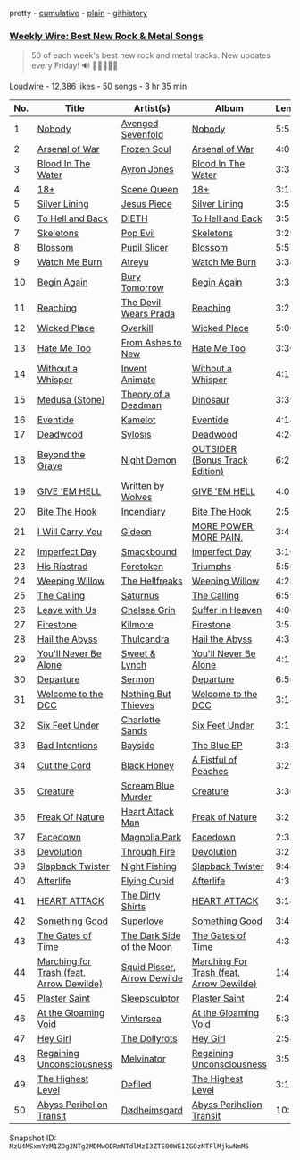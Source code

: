 pretty - [cumulative](/playlists/cumulative/53x58hBq1M9qCzZxyRUmp4.md) - [plain](/playlists/plain/53x58hBq1M9qCzZxyRUmp4) - [githistory](https://github.githistory.xyz/mackorone/spotify-playlist-archive/blob/main/playlists/plain/53x58hBq1M9qCzZxyRUmp4)

### [Weekly Wire: Best New Rock & Metal Songs](https://open.spotify.com/playlist/53x58hBq1M9qCzZxyRUmp4)

> 50 of each week's best new rock and metal tracks\. New updates every Friday!  🔊 🤘🏿🤘🤘🏽

[Loudwire](https://open.spotify.com/user/wqopimzeqvaed8dqu6o2tixrj) - 12,386 likes - 50 songs - 3 hr 35 min

| No. | Title | Artist(s) | Album | Length |
|---|---|---|---|---|
| 1 | [Nobody](https://open.spotify.com/track/4tjTsxTBcacHcx0AvWERLE) | [Avenged Sevenfold](https://open.spotify.com/artist/0nmQIMXWTXfhgOBdNzhGOs) | [Nobody](https://open.spotify.com/album/4SeaFQDKygggRW9lrmwAhy) | 5:53 |
| 2 | [Arsenal of War](https://open.spotify.com/track/0Y97m8mQOrCI5z0JfkTel6) | [Frozen Soul](https://open.spotify.com/artist/1hwwmQI1vhQamuIksyDKG6) | [Arsenal of War](https://open.spotify.com/album/4TBnmvcrvmEakXFQzDwX07) | 4:05 |
| 3 | [Blood In The Water](https://open.spotify.com/track/36h5JAbSei6u5AcZJji05T) | [Ayron Jones](https://open.spotify.com/artist/1iEaqWaYpKo9x0OrEq7Q7z) | [Blood In The Water](https://open.spotify.com/album/51XawJfwZu5NH45ICmVAwI) | 3:37 |
| 4 | [18+](https://open.spotify.com/track/3SqPQRaxS6A6G7rlE7lvhs) | [Scene Queen](https://open.spotify.com/artist/6WandyxeDxlcOTwxtnTKP4) | [18+](https://open.spotify.com/album/6oveIE1VtjcawBs2UlM3Mn) | 3:13 |
| 5 | [Silver Lining](https://open.spotify.com/track/13cJ2yKnuaUUotfAoQQGIK) | [Jesus Piece](https://open.spotify.com/artist/5ZPr0RHsR3DrAhtsYMsfHR) | [Silver Lining](https://open.spotify.com/album/0XVMZJr6K4crXvOmm0x1tJ) | 3:55 |
| 6 | [To Hell and Back](https://open.spotify.com/track/57J6cslBQghF63zP1ef8qZ) | [DIETH](https://open.spotify.com/artist/2OKe3scvNv3hzFBQbJqDT7) | [To Hell and Back](https://open.spotify.com/album/08gPGLpTzFRxdSnrssltxe) | 3:55 |
| 7 | [Skeletons](https://open.spotify.com/track/7klR0a6pWaMiRanIkwg1vy) | [Pop Evil](https://open.spotify.com/artist/1pRaG81GsVtaTBuVSpldt2) | [Skeletons](https://open.spotify.com/album/42wOkbQaZa1jnpBpUmk5Zv) | 3:29 |
| 8 | [Blossom](https://open.spotify.com/track/15O24jtwGctHpUGzTq6YWV) | [Pupil Slicer](https://open.spotify.com/artist/4CKJ5MS6jkSIRsReeyCNjk) | [Blossom](https://open.spotify.com/album/6kO4SgxrKX2Bd2PvB5MGlz) | 5:57 |
| 9 | [Watch Me Burn](https://open.spotify.com/track/52HjwNVAoDmpawoYGYfG3p) | [Atreyu](https://open.spotify.com/artist/3LkSiHbjqOHCKCqBfEZOTv) | [Watch Me Burn](https://open.spotify.com/album/7M6CVCNoLE0MU5gsmiVt3A) | 3:38 |
| 10 | [Begin Again](https://open.spotify.com/track/4HW40Y2QyGTe5vsFGoY2VV) | [Bury Tomorrow](https://open.spotify.com/artist/6BD4lgmnh4vy6kkCaZRDWt) | [Begin Again](https://open.spotify.com/album/7AJinMDjwy7oNoW79qMtAA) | 3:35 |
| 11 | [Reaching](https://open.spotify.com/track/4T7Vu4pG8Iz4CRTyLRZMk6) | [The Devil Wears Prada](https://open.spotify.com/artist/0NbQe5CNgh4YApOCDuHSjb) | [Reaching](https://open.spotify.com/album/2fYE7q0uF7oiJHTspqThqR) | 3:25 |
| 12 | [Wicked Place](https://open.spotify.com/track/6hwEpA4b1XmlLv4x7TksbV) | [Overkill](https://open.spotify.com/artist/0NmYchKQ8JIR9QHYJA0FRe) | [Wicked Place](https://open.spotify.com/album/4ZVuN0AfvqrZCUWv5tyScu) | 5:00 |
| 13 | [Hate Me Too](https://open.spotify.com/track/0P9Yw78LZrptziYwD6O0Ed) | [From Ashes to New](https://open.spotify.com/artist/4HrkLxQHZ5mgCtIVpiH5QX) | [Hate Me Too](https://open.spotify.com/album/2lQvl1mfxJecbdNBnTwYuG) | 3:30 |
| 14 | [Without a Whisper](https://open.spotify.com/track/6Bs8snxnfC0ZmiEkei4ehn) | [Invent Animate](https://open.spotify.com/artist/3ALVPmg5sZexSVD2m9atEt) | [Without a Whisper](https://open.spotify.com/album/2lCaqPn2EZ4CtwFz1JLBvK) | 4:17 |
| 15 | [Medusa \(Stone\)](https://open.spotify.com/track/58nauqtQ3JGC779n2FvfFC) | [Theory of a Deadman](https://open.spotify.com/artist/74eX4C98E4FCrAMl39qRsJ) | [Dinosaur](https://open.spotify.com/album/2pvd7WBSWo76lZeufdC34a) | 3:39 |
| 16 | [Eventide](https://open.spotify.com/track/58BQfYtMoTPUK8uZzobH40) | [Kamelot](https://open.spotify.com/artist/7gTbq5nTZGQIUgjEGXQpOS) | [Eventide](https://open.spotify.com/album/2ib7EVPNqDdFJ4eTSnixWT) | 4:14 |
| 17 | [Deadwood](https://open.spotify.com/track/5SXHROuTHxePAqK2wvIdnP) | [Sylosis](https://open.spotify.com/artist/2RiGIRDi4GoJpDbjDnPVJl) | [Deadwood](https://open.spotify.com/album/2rRGlbxAAN9Kp2ulzpq4Cw) | 4:24 |
| 18 | [Beyond the Grave](https://open.spotify.com/track/1kSZz8k7WRtU6GeRot2rPU) | [Night Demon](https://open.spotify.com/artist/5klvF93hycKWPsqssBXY9A) | [OUTSIDER \(Bonus Track Edition\)](https://open.spotify.com/album/4LfcJxZ3MDyRuZwiVLKqbq) | 6:21 |
| 19 | [GIVE 'EM HELL](https://open.spotify.com/track/0wyjFXeRcxjYM3EGD42G43) | [Written by Wolves](https://open.spotify.com/artist/1j55zNwCQ3jhbNsnmrOrwr) | [GIVE 'EM HELL](https://open.spotify.com/album/23cz5pGtfBJbegAsyqEvbB) | 4:07 |
| 20 | [Bite The Hook](https://open.spotify.com/track/3aOCnkGig7Zz7oXCW2OqpM) | [Incendiary](https://open.spotify.com/artist/3nS4tSuT4VwGiZH6BtlJfC) | [Bite The Hook](https://open.spotify.com/album/4O73RVcXZeXUDtBZSHnd8p) | 2:55 |
| 21 | [I Will Carry You](https://open.spotify.com/track/0V7UBk08Segq5NcRlWOQlD) | [Gideon](https://open.spotify.com/artist/3Zj2B8yAi8gHoR8vpsPatZ) | [MORE POWER\. MORE PAIN.](https://open.spotify.com/album/73PZRp6t82l73jnarchCVX) | 3:44 |
| 22 | [Imperfect Day](https://open.spotify.com/track/5IyrRhTZkwTcAicXfYrnMH) | [Smackbound](https://open.spotify.com/artist/0ySxXqivCV6zY7EVbrTDfe) | [Imperfect Day](https://open.spotify.com/album/4zMXgrkrgBJjro4YwBCM82) | 3:16 |
| 23 | [His Riastrad](https://open.spotify.com/track/1sZIlMSSLLvXKbDCFmbQHr) | [Foretoken](https://open.spotify.com/artist/4gi9jtGIIqIt91BnL5ZFpP) | [Triumphs](https://open.spotify.com/album/3gMhP3FKllOPGim5I1XqDK) | 5:56 |
| 24 | [Weeping Willow](https://open.spotify.com/track/7lWWL9Tx4bag3cPqcTIdxW) | [The Hellfreaks](https://open.spotify.com/artist/2gwo7JN0Ug8xOQZKevs5Pr) | [Weeping Willow](https://open.spotify.com/album/7dE1ITz4dqDShJ5eDYSn3E) | 4:28 |
| 25 | [The Calling](https://open.spotify.com/track/0FqwZuGCQLvXIMwbob6bo1) | [Saturnus](https://open.spotify.com/artist/7HY8HFHBM9zrY5R9rlY3Id) | [The Calling](https://open.spotify.com/album/6mNPBN9o73Hon2zGRVvQC0) | 6:59 |
| 26 | [Leave with Us](https://open.spotify.com/track/6vISeiy314wRogXfO6dFiu) | [Chelsea Grin](https://open.spotify.com/artist/4UgQ3EFa8fEeaIEg54uV5b) | [Suffer in Heaven](https://open.spotify.com/album/1PAwmSRkAc4nvRmDmFCe0x) | 4:06 |
| 27 | [Firestone](https://open.spotify.com/track/10vviVIhTevb0EF0Wz9gqM) | [Kilmore](https://open.spotify.com/artist/59mFAkBEj9G9prNlANnWBv) | [Firestone](https://open.spotify.com/album/6Z8f44bFt52Luaax7szhGm) | 3:58 |
| 28 | [Hail the Abyss](https://open.spotify.com/track/0iDZFpjiHJtayGjFiYOmT3) | [Thulcandra](https://open.spotify.com/artist/3cJkyh6iM5N2AI07hNlu1j) | [Hail the Abyss](https://open.spotify.com/album/6WcBRsFKVESpF5zDmjoZDr) | 4:35 |
| 29 | [You'll Never Be Alone](https://open.spotify.com/track/7tYnuUCCQvPOGBSURvNU86) | [Sweet & Lynch](https://open.spotify.com/artist/5NdUTFuHVuNQRmtdyHtFFT) | [You'll Never Be Alone](https://open.spotify.com/album/1rnPYt9aVnuTC1wK5Udhvw) | 4:17 |
| 30 | [Departure](https://open.spotify.com/track/3m99vpxJXYP0paJHlrriw2) | [Sermon](https://open.spotify.com/artist/5sotVDwwLdE7twA8Z9ZYOv) | [Departure](https://open.spotify.com/album/1HNi7M82qCernhUNL5USlU) | 6:56 |
| 31 | [Welcome to the DCC](https://open.spotify.com/track/0ZImVxesVZIydOnwTMSWOK) | [Nothing But Thieves](https://open.spotify.com/artist/1kDGbuxWknIKx4FlgWxiSp) | [Welcome to the DCC](https://open.spotify.com/album/5Os5j39zKEfpvKL11TtfYE) | 3:18 |
| 32 | [Six Feet Under](https://open.spotify.com/track/2Q9pJ2YJOB6jENpyqqkqZf) | [Charlotte Sands](https://open.spotify.com/artist/2cAXhrWAztXGwk6r15ibW2) | [Six Feet Under](https://open.spotify.com/album/5ouxbPTfPDOnC70GIkZ27F) | 3:11 |
| 33 | [Bad Intentions](https://open.spotify.com/track/6qpLrHNWL51KQCytTh5Zfq) | [Bayside](https://open.spotify.com/artist/51J0q8S7W3kIEYHQi3EPqk) | [The Blue EP](https://open.spotify.com/album/3plAf4w7eRDvDqY2qxFouS) | 3:35 |
| 34 | [Cut the Cord](https://open.spotify.com/track/3nrPemlBKtA9Ggcnl3JpHu) | [Black Honey](https://open.spotify.com/artist/2oVmQT6s29pVIKpqJkyxBS) | [A Fistful of Peaches](https://open.spotify.com/album/66f2AJfIYSpWtiDMac7Wea) | 3:29 |
| 35 | [Creature](https://open.spotify.com/track/1GPpqEZeMxNDxmCVmtBXte) | [Scream Blue Murder](https://open.spotify.com/artist/13w1WuW85AbD5JAWphJ5YB) | [Creature](https://open.spotify.com/album/64eMfbsngpiHIPOATFu9cd) | 3:36 |
| 36 | [Freak Of Nature](https://open.spotify.com/track/7pSVMU67bsp5tw70GTssYO) | [Heart Attack Man](https://open.spotify.com/artist/5esKrGWvWmBAmjnao5jInN) | [Freak of Nature](https://open.spotify.com/album/7cZIfS1Hgfj7VZNpxSdh0I) | 3:22 |
| 37 | [Facedown](https://open.spotify.com/track/2wc4XyfD9OAELrkwL3iCqO) | [Magnolia Park](https://open.spotify.com/artist/7B76SsfzG0wWk1WEvGzCmY) | [Facedown](https://open.spotify.com/album/5bkQz8PC9JMdToUrvFfQOI) | 2:31 |
| 38 | [Devolution](https://open.spotify.com/track/3ECZAYxQuVkE4ZgqfysjYk) | [Through Fire](https://open.spotify.com/artist/1SPVRGHIGb9TJxBKQ9O9XT) | [Devolution](https://open.spotify.com/album/6VIvN6iWmhFBZGrDxduFFP) | 3:23 |
| 39 | [Slapback Twister](https://open.spotify.com/track/7EHj4mmth7z2S2G1Zqtphg) | [Night Fishing](https://open.spotify.com/artist/5Xc3XfhF9fEp46NfIeXRLQ) | [Slapback Twister](https://open.spotify.com/album/1e8v0Uz3tb4QroG3ov6AGf) | 9:48 |
| 40 | [Afterlife](https://open.spotify.com/track/4ILc5iB09OKtGgSVG7yboB) | [Flying Cupid](https://open.spotify.com/artist/4liVwqLRhffqzubPwlHjpX) | [Afterlife](https://open.spotify.com/album/14taGn5CiU2MwQlkqIJr4x) | 4:32 |
| 41 | [HEART ATTACK](https://open.spotify.com/track/2LJW2x40GKo9DEArEY9Uxs) | [The Dirty Shirts](https://open.spotify.com/artist/6ZNWE6jFIP9LDT5PVoHcGH) | [HEART ATTACK](https://open.spotify.com/album/58msLUDXZ97VZebBjbzM6R) | 3:14 |
| 42 | [Something Good](https://open.spotify.com/track/5t1MLxm9vWYxK3m13QoHts) | [Superlove](https://open.spotify.com/artist/33esp5UFKcRpxcR4Xo0Sne) | [Something Good](https://open.spotify.com/album/5TXmQygkvgmQyWOZbAaZuq) | 3:45 |
| 43 | [The Gates of Time](https://open.spotify.com/track/7htJHIpqvekWbUvy3mDQAZ) | [The Dark Side of the Moon](https://open.spotify.com/artist/7mkJGPq0wt04Wz4xyWsGEm) | [The Gates of Time](https://open.spotify.com/album/32keP0AvWGw1HknYoHQGV8) | 4:35 |
| 44 | [Marching for Trash \(feat\. Arrow Dewilde\)](https://open.spotify.com/track/24u4CcLfpKoikzPA3fDGhT) | [Squid Pisser](https://open.spotify.com/artist/3nIvWbFFRRFRszChghIEWq), [Arrow Dewilde](https://open.spotify.com/artist/2gLnll6jkjK3O1tZYcI5m2) | [Marching For Trash \(feat\. Arrow Dewilde\)](https://open.spotify.com/album/2mtHZLcKUfXs37ixgGCJ4R) | 1:45 |
| 45 | [Plaster Saint](https://open.spotify.com/track/4OJs5u8qsAr4IxXhJsag0i) | [Sleepsculptor](https://open.spotify.com/artist/3quix4i6sItfYHTRy6KDDI) | [Plaster Saint](https://open.spotify.com/album/4gLEfmz5NvlD7vC9ShkTzm) | 2:41 |
| 46 | [At the Gloaming Void](https://open.spotify.com/track/2JF5V8fjldn0pXgx4NcZiB) | [Vintersea](https://open.spotify.com/artist/5uZGoUC0lzC725pMHDNO8A) | [At the Gloaming Void](https://open.spotify.com/album/5sz05Scu1RKWOBPNX9dUih) | 5:31 |
| 47 | [Hey Girl](https://open.spotify.com/track/0sqrcqQo8I8FGKBp1QtFpf) | [The Dollyrots](https://open.spotify.com/artist/1TrzTUgWQlVRkoVGR0L7jy) | [Hey Girl](https://open.spotify.com/album/5betUbnq0AB1jwr97iNtYY) | 2:54 |
| 48 | [Regaining Unconsciousness](https://open.spotify.com/track/6aUJJCAZPklPZQ3wLtrwUC) | [Melvinator](https://open.spotify.com/artist/11N77UeZHsR4XnoGVyuhIB) | [Regaining Unconsciousness](https://open.spotify.com/album/6JVWB4QQ9ifFqS2gQxJZEY) | 3:57 |
| 49 | [The Highest Level](https://open.spotify.com/track/6M7KnEVfO3ftoZHYy9O8oT) | [Defiled](https://open.spotify.com/artist/6KDc0SB4ero6zAgrafjVrt) | [The Highest Level](https://open.spotify.com/album/6rlp1MaqhoWYnyMRVPMh3v) | 3:17 |
| 50 | [Abyss Perihelion Transit](https://open.spotify.com/track/5fRDIczJuhRCFOgOCsFGAG) | [Dødheimsgard](https://open.spotify.com/artist/4EzPNgGmh8l2xPoTEgivT8) | [Abyss Perihelion Transit](https://open.spotify.com/album/5GZ9o0ZSevYoQTZifzxCYY) | 10:59 |

Snapshot ID: `MzU4MSxmYzM1ZDg2NTg2MDMwODRmNTdlMzI3ZTE0OWE1ZGQzNTFlMjkwNmM5`
